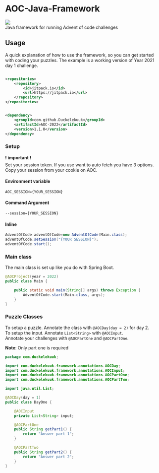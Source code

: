 # AOC-Java-Framework
[![](https://jitpack.io/v/Duckelekuuk/AOC-Java-Framework.svg)](https://jitpack.io/#Duckelekuuk/AOC-Java-Framework)  
Java framework for running Advent of code challenges

## Usage

A quick explanation of how to use the framework, so you can get started with coding your puzzles.
The example is a working version of Year 2021 day 1 challenge.

```xml

<repositories>
    <repository>
        <id>jitpack.io</id>
        <url>https://jitpack.io</url>
    </repository>
</repositories>
```

```xml

<dependency>
    <groupId>com.github.Duckelekuuk</groupId>
    <artifactId>AOC-2022</artifactId>
    <version>1.1.0</version>
</dependency>
```

### Setup

❗ **important** ❗  
Set your session token. If you use want to auto fetch you have 3 options. Copy your session from your cookie on AOC.

#### Environment variable
```
AOC_SESSION={YOUR_SESSION}
```

#### Command Argument
```
--session={YOUR_SESSION}
```

#### Inline
```java
AdventOfCode adventOfCode=new AdventOfCode(Main.class);
adventOfCode.setSession("{YOUR SESSION}");
adventOfCode.start();
```

### Main class

The main class is set up like you do with Spring Boot.

```java
@AOCProject(year = 2022)
public class Main {

    public static void main(String[] args) throws Exception {
        AdventOfCode.start(Main.class, args);
    }
}
```
### Puzzle Classes
To setup a puzzle. Annotate the class with ``@AOCDay(day = 2)`` for day 2.  
To setup the input. Annotate ``List<String>`` with ``@AOCInput``.  
Annotate your challenges with ``@AOCPartOne`` and ``@AOCPartOne``.  

**Note**: Only part one is required
```java
package com.duckelekuuk;

import com.duckelekuuk.framework.annotations.AOCDay;
import com.duckelekuuk.framework.annotations.AOCInput;
import com.duckelekuuk.framework.annotations.AOCPartOne;
import com.duckelekuuk.framework.annotations.AOCPartTwo;

import java.util.List;

@AOCDay(day = 1)
public class DayOne {

    @AOCInput
    private List<String> input;

    @AOCPartOne
    public String getPart1() {
        return "Answer part 1";
    }

    @AOCPartTwo
    public String getPart2() {
        return "Answer part 2";
    }
}
```